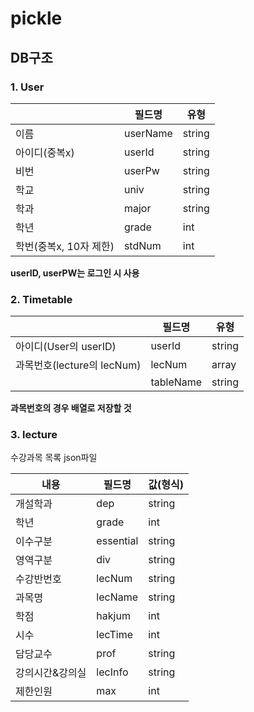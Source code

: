 # pickle

## DB구조

### 1. User

|                        | 필드명   | 유형   |
| ---------------------- | -------- | ------ |
| 이름                   | userName | string |
| 아이디(중복x)          | userId   | string |
| 비번                   | userPw   | string |
| 학교                   | univ     | string |
| 학과                   | major    | string |
| 학년                   | grade    | int    |
| 학번(중복x, 10자 제한) | stdNum   | int    |

**userID, userPW는 로그인 시 사용**

### 2. Timetable

|                            | 필드명 | 유형   |
| -------------------------- | ------ | ------ |
| 아이디(User의 userID)      | userId | string |
| 과목번호(lecture의 lecNum) | lecNum | array |
|  | tableName | string |

**과목번호의 경우 배열로 저장할 것**



### 3. lecture

수강과목 목록 json파일

| 내용            | 필드명    | 값(형식) |
| --------------- | --------- | -------- |
| 개설학과        | dep       | string   |
| 학년            | grade     | int      |
| 이수구분        | essential | string   |
| 영역구분        | div       | string   |
| 수강반번호      | lecNum    | string   |
| 과목명          | lecName   | string   |
| 학점            | hakjum    | int      |
| 시수            | lecTime   | int      |
| 담당교수        | prof      | string   |
| 강의시간&강의실 | lecInfo   | string   |
| 제한인원        | max       | int      |

